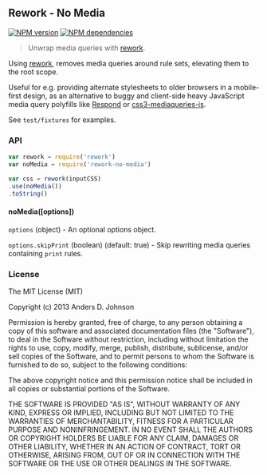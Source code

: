 ## Rework - No Media

[![NPM version](https://badge.fury.io/js/rework-no-media.png)](http://badge.fury.io/js/rework-no-media)
[![NPM dependencies](https://david-dm.org/adjohnson916/rework-no-media.png)](https://david-dm.org/adjohnson916/rework-no-media)

> Unwrap media queries with [rework].

Using [rework], removes media queries around rule sets, elevating them to the root scope.

Useful for e.g. providing alternate stylesheets to older browsers in a mobile-first design, as an alternative to buggy and client-side heavy JavaScript media query polyfills like [Respond](https://github.com/scottjehl/Respond) or [css3-mediaqueries-js](https://code.google.com/p/css3-mediaqueries-js/).

See `test/fixtures` for examples.

### API

```js
var rework = require('rework')
var noMedia = require('rework-no-media')

var css = rework(inputCSS)
.use(noMedia())
.toString()
```

#### noMedia([options])

`options` (object) - An optional options object.

`options.skipPrint` (boolean) (default: true) - Skip rewriting media queries containing `print` rules.

### License

The MIT License (MIT)

Copyright (c) 2013 Anders D. Johnson

Permission is hereby granted, free of charge, to any person obtaining a copy
of this software and associated documentation files (the "Software"), to deal
in the Software without restriction, including without limitation the rights
to use, copy, modify, merge, publish, distribute, sublicense, and/or sell
copies of the Software, and to permit persons to whom the Software is
furnished to do so, subject to the following conditions:

The above copyright notice and this permission notice shall be included in
all copies or substantial portions of the Software.

THE SOFTWARE IS PROVIDED "AS IS", WITHOUT WARRANTY OF ANY KIND, EXPRESS OR
IMPLIED, INCLUDING BUT NOT LIMITED TO THE WARRANTIES OF MERCHANTABILITY,
FITNESS FOR A PARTICULAR PURPOSE AND NONINFRINGEMENT. IN NO EVENT SHALL THE
AUTHORS OR COPYRIGHT HOLDERS BE LIABLE FOR ANY CLAIM, DAMAGES OR OTHER
LIABILITY, WHETHER IN AN ACTION OF CONTRACT, TORT OR OTHERWISE, ARISING FROM,
OUT OF OR IN CONNECTION WITH THE SOFTWARE OR THE USE OR OTHER DEALINGS IN
THE SOFTWARE.

[rework]: https://github.com/visionmedia/rework

